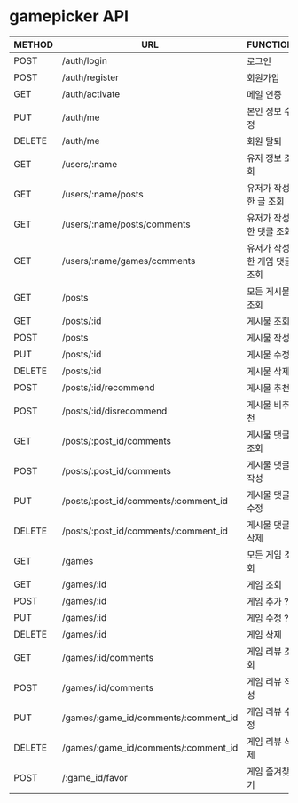 # gamepicker API

| METHOD | URL                                  | FUNCTION         |
| ------ | ------------------------------------ | ---------------- |
| POST   | /auth/login                          | 로그인              |
| POST   | /auth/register                       | 회원가입             |
| GET    | /auth/activate                       | 메일 인증            |
| PUT    | /auth/me                             | 본인 정보 수정         |
| DELETE | /auth/me                             | 회원 탈퇴            |
| GET    | /users/:name                         | 유저 정보 조회         |
| GET    | /users/:name/posts                   | 유저가 작성한 글 조회     |
| GET    | /users/:name/posts/comments          | 유저가 작성한 댓글 조회    |
| GET    | /users/:name/games/comments          | 유저가 작성한 게임 댓글 조회 |
| GET    | /posts                               | 모든 게시물 조회        |
| GET    | /posts/:id                           | 게시물 조회           |
| POST   | /posts                               | 게시물 작성           |
| PUT    | /posts/:id                           | 게시물 수정           |
| DELETE | /posts/:id                           | 게시물 삭제           |
| POST   | /posts/:id/recommend                 | 게시물 추천           |
| POST   | /posts/:id/disrecommend              | 게시물 비추천          |
| GET    | /posts/:post_id/comments             | 게시물 댓글 조회        |
| POST   | /posts/:post_id/comments             | 게시물 댓글 작성        |
| PUT    | /posts/:post_id/comments/:comment_id | 게시물 댓글 수정        |
| DELETE | /posts/:post_id/comments/:comment_id | 게시물 댓글 삭제        |
| GET    | /games                               | 모든 게임 조회         |
| GET    | /games/:id                           | 게임 조회            |
| POST   | /games/:id                           | 게임 추가 ?          |
| PUT    | /games/:id                           | 게임 수정 ?          |
| DELETE | /games/:id                           | 게임 삭제            |
| GET    | /games/:id/comments                  | 게임 리뷰 조회         |
| POST   | /games/:id/comments                  | 게임 리뷰 작성         |
| PUT    | /games/:game_id/comments/:comment_id | 게임 리뷰 수정         |
| DELETE | /games/:game_id/comments/:comment_id | 게임 리뷰 삭제         |
| POST   | /:game_id/favor                      | 게임 즐겨찾기          |